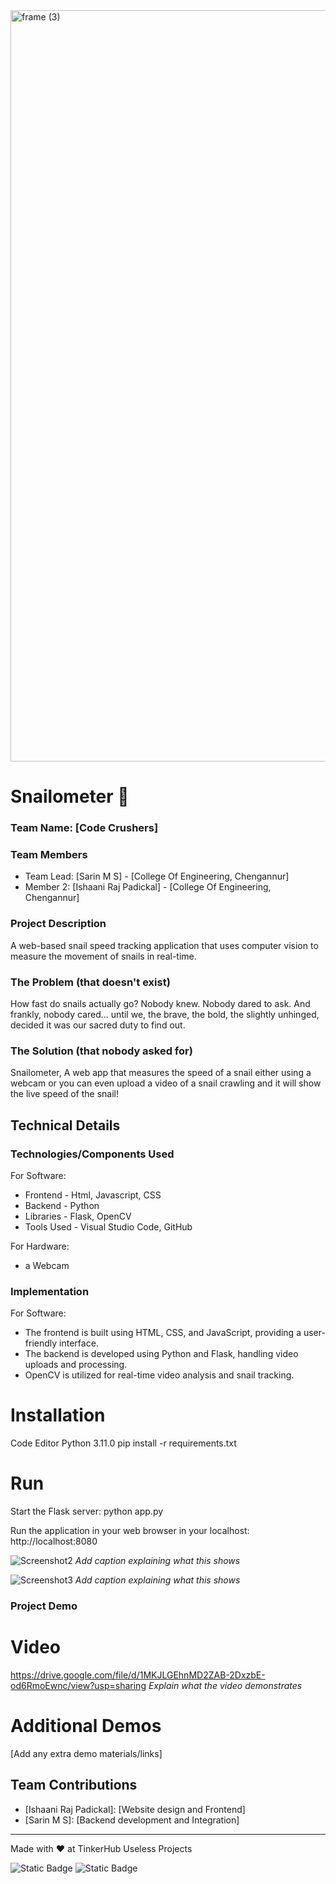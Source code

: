 <img width="3188" height="1202" alt="frame (3)" src="https://github.com/user-attachments/assets/517ad8e9-ad22-457d-9538-a9e62d137cd7" />


# Snailometer 🎯



### Team Name: [Code Crushers]


### Team Members
- Team Lead: [Sarin M S] - [College Of Engineering, Chengannur]
- Member 2: [Ishaani Raj Padickal] - [College Of Engineering, Chengannur]

### Project Description
A web-based snail speed tracking application that uses computer vision to measure the movement of snails in real-time.

### The Problem (that doesn't exist)
How fast do snails actually go? Nobody knew. Nobody dared to ask. And frankly, nobody cared... until we, the brave, the bold, the slightly unhinged, decided it was our sacred duty to find out.

### The Solution (that nobody asked for)
Snailometer, A web app that measures the speed of a snail either using a webcam or you can even upload a video of a snail crawling  and it will show the live speed of the snail! 

## Technical Details
### Technologies/Components Used
For Software:
- Frontend - Html, Javascript, CSS 
- Backend - Python
- Libraries - Flask, OpenCV 
- Tools Used - Visual Studio Code, GitHub

For Hardware:
- a Webcam

### Implementation
For Software:
- The frontend is built using HTML, CSS, and JavaScript, providing a user-friendly interface.
- The backend is developed using Python and Flask, handling video uploads and processing.
- OpenCV is utilized for real-time video analysis and snail tracking.

# Installation
Code Editor
Python 3.11.0
pip install -r requirements.txt

# Run
Start the Flask server:
    python app.py

Run the application in your web browser in your localhost:
    http://localhost:8080



![Screenshot2](https://drive.google.com/file/d/1xA01PE1PxqqWmquK7Ua31lolAX4_Iuwz/view?usp=sharing)
*Add caption explaining what this shows*

![Screenshot3](https://drive.google.com/file/d/1Fay1YvClMJLaduk4GvWpzUVY0VNWUIMI/view?usp=sharing)
*Add caption explaining what this shows*

### Project Demo
# Video
https://drive.google.com/file/d/1MKJLGEhnMD2ZAB-2DxzbE-od6RmoEwnc/view?usp=sharing
*Explain what the video demonstrates*

# Additional Demos
[Add any extra demo materials/links]

## Team Contributions
- [Ishaani Raj Padickal]: [Website design and Frontend]
- [Sarin M S]: [Backend development and Integration]

---
Made with ❤️ at TinkerHub Useless Projects 

![Static Badge](https://img.shields.io/badge/TinkerHub-24?color=%23000000&link=https%3A%2F%2Fwww.tinkerhub.org%2F)
![Static Badge](https://img.shields.io/badge/UselessProjects--25-25?link=https%3A%2F%2Fwww.tinkerhub.org%2Fevents%2FQ2Q1TQKX6Q%2FUseless%2520Projects)
